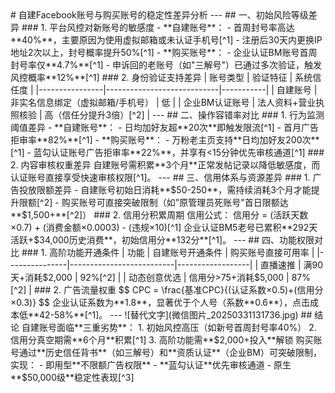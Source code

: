 <MARKDOWN>
# 自建Facebook账号与购买账号的稳定性差异分析
---
## 一、初始风险等级差异
### 1. 平台风控对新账号的敏感度
- **自建账号**：
  - 首周封号率高达**40%**，主要原因为使用虚拟邮箱或未认证手机号[^1]
  - 注册后30天内更换IP地址2次以上，封号概率提升50%[^1]
- **购买账号**：
  - 企业认证BM账号首周封号率仅**4.7%**[^1]
  - 申诉回的老账号（如"三解号"）已通过多次验证，触发风控概率**12%**[^1]
### 2. 身份验证支持差异
| 账号类型        | 验证特征                     | 系统信任度 |
|----------------|----------------------------|-----------|
| 自建账号        | 非实名信息绑定（虚拟邮箱/手机号） | 低        |
| 企业BM认证账号  | 法人资料+营业执照核验          | 高（信任分提升3倍）[^2] |
---
## 二、操作容错率对比
### 1. 行为监测阈值差异
- **自建账号**：
  - 日均加好友超**20次**即触发限流[^1]
  - 首月广告拒审率**82%**[^1]
- **购买账号**：
  - 万粉老主页支持**日均加好友200次**[^1]
  - 蓝勾认证账号广告拒审率**22%**，并享有<15分钟优先审核通道[^1]
### 2. 内容审核权重差异
自建账号需积累**3个月**正常发帖记录以降低敏感度，而认证账号直接享受快速审核权限[^1]。
---
## 三、信用体系与资源差异
### 1. 广告投放限额差异
- 自建账号初始日消耗**$50-250**，需持续消耗3个月才能提升限额[^2]
- 购买账号可直接突破限制（如"原管理员死账号"首日限额达**$1,500+**[^2]）
### 2. 信用分积累周期
信用公式：
信用分 = (活跃天数×0.7) + (消费金额×0.0003) - (违规×10)[^1]

<TEXT>
企业认证BM5老号已累积**292天活跃+$34,000历史消费**，初始信用分**132分**[^1]。
---
## 四、功能权限对比
### 1. 高阶功能开通条件
| 功能           | 自建账号开通条件           | 购买账号直接可用率 |
|---------------|--------------------------|------------------|
| 直播速推       | 满90天+消耗$2,000         | 92%[^2]          |
| 动态创意优选   | 信用分>75+消耗$5,000      | 87%[^2]          |
### 2. 广告流量权重
$$
CPC = \frac{基准CPC}{(认证系数×0.5)+(信用分×0.3)}
$$
企业认证系数为**1.8**，显著优于个人号（系数**0.6**），点击成本低**42-58%**[^1]。
---
   ![替代文字](微信图片_20250331131736.jpg)
## 结论
自建账号面临**三重劣势**：
1. 初始风控高压（如新号首周封号率40%）
2. 信用分真空期需**6个月**积累[^1]
3. 高阶功能需**$2,000+投入**解锁
购买账号通过**历史信任背书**（如三解号）和**资质认证**（企业BM）可突破限制，实现：
- 即用型**不限额广告权限**
- **蓝勾认证**优先审核通道
- 原生**$50,000级**稳定性表现[^3]
